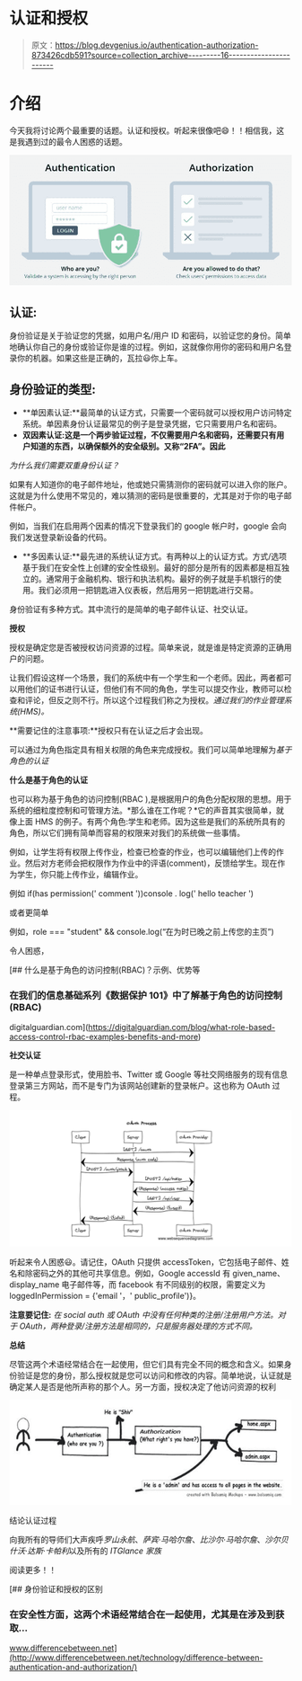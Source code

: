 # 认证和授权

> 原文：<https://blog.devgenius.io/authentication-authorization-873426cdb591?source=collection_archive---------16----------------------->

# 介绍

今天我将讨论两个最重要的话题。认证和授权。听起来很像吧😄！！相信我，这是我遇到过的最令人困惑的话题。

![](img/fc8cb51940cc3b4392953fdf0fdb006d.png)

## 认证:

身份验证是关于验证您的凭据，如用户名/用户 ID 和密码，以验证您的身份。简单地确认你自己的身份或验证你是谁的过程。例如，这就像你用你的密码和用户名登录你的机器。如果这些是正确的，瓦拉😃你上车。

## 身份验证的类型:

*   **单因素认证:**最简单的认证方式，只需要一个密码就可以授权用户访问特定系统。单因素身份认证最常见的例子是登录凭据，它只需要用户名和密码。
*   **双因素认证:这是一个两步验证过程，不仅需要用户名和密码，还需要只有用户知道的东西，以确保额外的安全级别。又称“2FA”。因此**

*为什么我们需要双重身份认证？*

如果有人知道你的电子邮件地址，他或她只需猜测你的密码就可以进入你的账户。这就是为什么使用不常见的，难以猜测的密码是很重要的，尤其是对于你的电子邮件帐户。

例如，当我们在启用两个因素的情况下登录我们的 google 帐户时，google 会向我们发送登录新设备的代码。

*   **多因素认证:**最先进的系统认证方式。有两种以上的认证方式。方式/选项基于我们在安全性上创建的安全性级别。最好的部分是所有的因素都是相互独立的。通常用于金融机构、银行和执法机构。最好的例子就是手机银行的使用。我们必须用一把钥匙进入仪表板，然后用另一把钥匙进行交易。

身份验证有多种方式。其中流行的是简单的电子邮件认证、社交认证。

**授权**

授权是确定您是否被授权访问资源的过程。简单来说，就是谁是特定资源的正确用户的问题。

让我们假设这样一个场景，我们的系统中有一个学生和一个老师。因此，两者都可以用他们的证书进行认证，但他们有不同的角色，学生可以提交作业，教师可以检查和评论，但反之则不行。所以这个过程我们称之为授权。*通过我们的作业管理系统(HMS)。*

**需要记住的注意事项:**授权只有在认证之后才会出现。

可以通过为角色指定具有相关权限的角色来完成授权。我们可以简单地理解为*基于角色的认证*

**什么是基于角色的认证**

也可以称为基于角色的访问控制(RBAC ),是根据用户的角色分配权限的思想。用于系统的细粒度控制和可管理方法。*那么谁在工作呢？*它的声音其实很简单，就像上面 HMS 的例子。有两个角色:学生和老师。因为这些是我们的系统所具有的角色，所以它们拥有简单而容易的权限来对我们的系统做一些事情。

例如，让学生将有权限上传作业，检查已检查的作业，也可以编辑他们上传的作业。然后对方老师会把权限作为作业中的评语(comment)，反馈给学生。现在作为学生，你只能上传作业，编辑作业。

例如 if(has permission(' comment '))console . log(' hello teacher ')

或者更简单

例如，role === "student" && console.log(“在为时已晚之前上传您的主页”)

令人困惑，

[](https://digitalguardian.com/blog/what-role-based-access-control-rbac-examples-benefits-and-more) [## 什么是基于角色的访问控制(RBAC)？示例、优势等

### 在我们的信息基础系列《数据保护 101》中了解基于角色的访问控制(RBAC)

digitalguardian.com](https://digitalguardian.com/blog/what-role-based-access-control-rbac-examples-benefits-and-more) 

**社交认证**

是一种单点登录形式，使用脸书、Twitter 或 Google 等社交网络服务的现有信息登录第三方网站，而不是专门为该网站创建新的登录帐户。这也称为 OAuth 过程。

![](img/521912152aad92d1ade3cf2ccddafd6a.png)

听起来令人困惑😃。请记住，OAuth 只提供 accessToken，它包括电子邮件、姓名和除密码之外的其他可共享信息。例如，Google accessId 有 given_name、display_name 电子邮件等，而 facebook 有不同级别的权限，需要定义为 loggedInPermission = {'email '，' public_profile')}。

**注意要记住:** *在 social auth 或 OAuth 中没有任何种类的注册/注册用户方法。对于 OAuth，两种登录/注册方法是相同的，只是服务器处理的方式不同。*

**总结**

尽管这两个术语经常结合在一起使用，但它们具有完全不同的概念和含义。如果身份验证是您的身份，那么授权就是您可以访问和修改的内容。简单地说，认证就是确定某人是否是他所声称的那个人。另一方面，授权决定了他访问资源的权利

![](img/2d14901437a5058a474077f789bf4860.png)

结论认证过程

向我所有的导师们大声疾呼*罗山永航*、*萨宾·马哈尔詹*、*比沙尔·马哈尔詹*、*沙尔贝什沃·达斯·卡帕利*以及所有的 *ITGlance 家族*

阅读更多！！

[](http://www.differencebetween.net/technology/difference-between-authentication-and-authorization/) [## 身份验证和授权的区别

### 在安全性方面，这两个术语经常结合在一起使用，尤其是在涉及到获取…

www.differencebetween.net](http://www.differencebetween.net/technology/difference-between-authentication-and-authorization/)